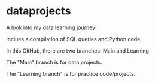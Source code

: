 # dataprojects
A look into my data learning journey!

Inclues a compilation of SQL queries and Python code.

In this GitHub, there are two branches: Main and Learning

The "Main" branch is for data projects.

The "Learning branch" is for practice code/projects.
